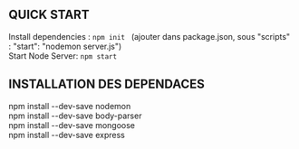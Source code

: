 ## QUICK START
Install dependencies : `npm init ` 
(ajouter dans package.json, sous "scripts" : "start": "nodemon server.js")  
Start Node Server: `npm start`

## INSTALLATION DES DEPENDACES
npm install --dev-save nodemon   
npm install --dev-save body-parser   
npm install --dev-save mongoose   
npm install --dev-save express   